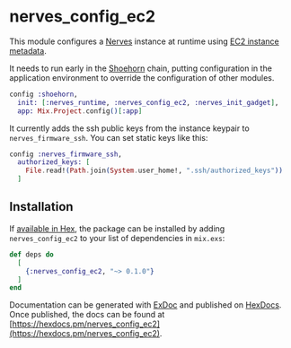 # nerves_config_ec2

This module configures a [Nerves](https://nerves-project.org/) instance at runtime using
[EC2 instance metadata](https://docs.aws.amazon.com/AWSEC2/latest/UserGuide/ec2-instance-metadata.html).

It needs to run early in the [Shoehorn](https://github.com/nerves-project/shoehorn) chain, putting
configuration in the application environment to override the configuration of other modules. 

```elixir
config :shoehorn,
  init: [:nerves_runtime, :nerves_config_ec2, :nerves_init_gadget],
  app: Mix.Project.config()[:app]
```

It currently adds the ssh public keys from the instance keypair to `nerves_firmware_ssh`.
You can set static keys like this: 

```elixir
config :nerves_firmware_ssh,
  authorized_keys: [
    File.read!(Path.join(System.user_home!, ".ssh/authorized_keys"))
  ]
```

## Installation

If [available in Hex](https://hex.pm/docs/publish), the package can be installed
by adding `nerves_config_ec2` to your list of dependencies in `mix.exs`:

```elixir
def deps do
  [
    {:nerves_config_ec2, "~> 0.1.0"}
  ]
end
```

Documentation can be generated with [ExDoc](https://github.com/elixir-lang/ex_doc)
and published on [HexDocs](https://hexdocs.pm). Once published, the docs can
be found at [https://hexdocs.pm/nerves_config_ec2](https://hexdocs.pm/nerves_config_ec2).
